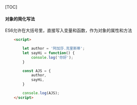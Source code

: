 [TOC]

#### 对象的简化写法

ES6允许在大括号里，直接写入变量和函数，作为对象的属性和方法

```html
    <script>

        let author = '阿加莎.克里斯蒂';
        let sayHi = function() {
            console.log('你好');
        }

        const AJS = {
            author,
            sayHi,
        }

        console.log(AJS);
    </script>
```

